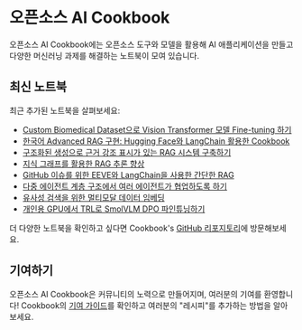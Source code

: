 # 오픈소스 AI Cookbook

오픈소스 AI Cookbook에는 오픈소스 도구와 모델을 활용해 AI 애플리케이션을 만들고 다양한 머신러닝 과제를 해결하는 노트북이 모여 있습니다.

## 최신 노트북

최근 추가된 노트북을 살펴보세요:

- [Custom Biomedical Dataset으로 Vision Transformer 모델 Fine-tuning 하기](fine_tuning_vit_custom_dataset_ko)
- [한국어 Advanced RAG 구현: Hugging Face와 LangChain 활용한 Cookbook](advanced_ko_rag)
- [구조화된 생성으로 근거 강조 표시가 있는 RAG 시스템 구축하기](structured_generation)
- [지식 그래프를 활용한 RAG 추론 향상](ko_rag_with_knowledge_graphs_neo4j)
- [GitHub 이슈를 위한 EEVE와 LangChain을 사용한 간단한 RAG](rag_zephyr_langchain)
- [다중 에이전트 계층 구조에서 여러 에이전트가 협업하도록 하기](multiagent_web_assistant)
- [유사성 검색을 위한 멀티모달 데이터 임베딩](faiss_with_hf_datasets_and_clip)
- [개인용 GPU에서 TRL로 SmolVLM DPO 파인튜닝하기](ko_fine_tuning_vlm_dpo_smolvlm_instruct)

더 다양한 노트북을 확인하고 싶다면 Cookbook's [GitHub 리포지토리](https://github.com/huggingface/cookbook)에 방문해보세요.

## 기여하기

오픈소스 AI Cookbook은 커뮤니티의 노력으로 만들어지며, 여러분의 기여를 환영합니다! 
Cookbook의 [기여 가이드](https://github.com/huggingface/cookbook/blob/main/README.md)를 확인하고 여러분의 "레시피"를 추가하는 방법을 알아보세요.
